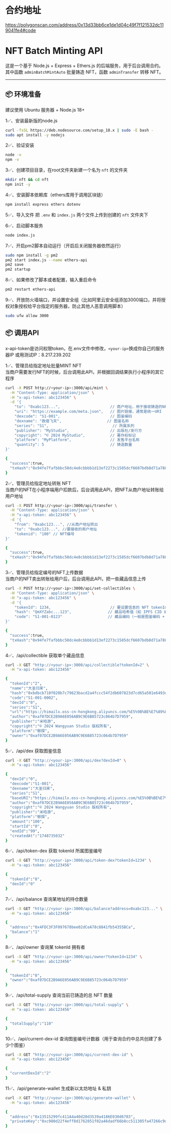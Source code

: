 # 合约地址
https://polygonscan.com/address/0x13d33bb6ce1de1d04c49f7f121532dc119041fe4#code  
# NFT Batch Minting API

这是一个基于 Node.js + Express + Ethers.js 的后端服务，用于后台调用合约。其中函数 `adminBatchMintAuto` 批量铸造 NFT，函数 `adminTransfer` 转移 NFT。

---

## 📦 环境准备

建议使用 Ubuntu 服务器 + Node.js 18+

1✅、安装最新版的node.js
```bash
curl -fsSL https://deb.nodesource.com/setup_18.x | sudo -E bash -
sudo apt install -y nodejs
```

2✅、验证安装
```bash
node -v
npm -v
```

3✅、创建项目目录，在root文件夹新建一个名为  `nft` 的文件夹
```bash
mkdir nft && cd nft
npm init -y
```

4✅、安装脚本依赖库（ethers库用于调用区块链）
```bash
npm install express ethers dotenv
```
  
5✅、导入文件
把 `.env` 和 `index.js` 两个文件上传到创建的 `nft` 文件夹下

6✅、启动脚本服务
```bash
node index.js
```

7✅、开启pm2脚本自动运行（开启后关闭服务器依然运行）
```bash
sudo npm install -g pm2
pm2 start index.js --name ethers-api
pm2 save
pm2 startup
```

8✅、如果修改了脚本或者配置，输入重启命令
```bash
pm2 restart ethers-api
```

9✅、开放防火墙端口，并设置安全组（比如阿里云安全组添加3000端口，并将授权对象授权给平台指定的服务器，防止其他人恶意调用脚本）
```bash
sudo ufw allow 3000
```

## 📦 调用API

x-api-token是访问权限token，在.env文件中修改，`<your-ip>`换成你自己的服务器IP 或用测试IP：8.217.239.202

1✅、管理员给指定地址批量MINT NFT  
当商户需要发行NFT的时候，后台调用此API，并根据回调结果执行小程序的其它程序  
```bash
curl -X POST http://<your-ip>:3000/api/mint \
  -H "Content-Type: application/json" \
  -H "x-api-token: abc123456" \
  -d '{
    "to": "0xabc123...",                      // 商户地址，用于接收铸造的NFT
    "uri": "https://example.com/meta.json",   // 图片链接，通常是统一URI
    "dexcode": "S1-001",                      // 图鉴编码
    "dexname": "敦煌飞天",                    // 图鉴名称
    "series": "S1",                            // 所属系列
    "publisher": "MyStudio",                  // 出版社/发行方
    "copyright": "© 2024 MyStudio",           // 著作权标记
    "platform": "MyPlatform",                 // 发售平台名称
    "quantity": 5                             // 铸造数量
}'
```
```bash
{
  "success":true,
  "txHash":"0x94fe7fafbbbc50dc4e8cbbbb1d13ef2273c1585dcf6607bdb8d71a788a3e9780"
}
```

2✅、管理员给指定地址转账 NFT  
当商户的NFT在小程序端用户扣款后，后台调用此API，把NFT从商户地址转账给用户地址  
```bash
curl -X POST http://<your-ip>:3000/api/transfer \
  -H "Content-Type: application/json" \
  -H "x-api-token: abc123456" \
  -d '{
    "from": "0xabc123...", //从商户地址转出
    "to": "0xabc123...", //要接收的用户地址
    "tokenid": "100" // NFT编号
}'
```
```bash
{
  "success":true,
  "txHash":"0x94fe7fafbbbc50dc4e8cbbbb1d13ef2273c1585dcf6607bdb8d71a788a3e9780"
}
```
3✅、管理员给指定编号的NFT上传数据  
当商户的NFT卖出转账给用户后，后台调用此API，把一些藏品信息上传  
```bash
curl -X POST http://<your-ip>:3000/api/set-collectibles \
  -H "Content-Type: application/json" \
  -H "x-api-token: abc123456" \
  -d '{
    "tokenId": 1234,                          // 要设置信息的 NFT tokenId
    "hash": "QmXYZabc...123",                // 藏品哈希值（如 IPFS CID 或 SHA256）
    "code": "S1-001-0123"                    // 藏品编码（一般是图鉴编码 + 序号）
}'
```
```bash
{
  "success":true,
  "txHash":"0x94fe7fafbbbc50dc4e8cbbbb1d13ef2273c1585dcf6607bdb8d71a788a3e9780"
}
```
4✅、/api/collectible 获取单个藏品信息
```bash
curl -X GET "http://<your-ip>:3000/api/collectible?tokenId=2" \
  -H "x-api-token: abc123456"
```
```bash
{
  "tokenId":"2",
  "name":"大圣归来",
  "hash":"0xbdbcb710f020b7c79623bacd2a4fccc54f2db607823d7cd65a501e6493d50054",
  "code":"S1-001-0002",
  "dexId":"0",
  "series":"S1",
  "url":"https://himailx.oss-cn-hongkong.aliyuncs.com/%E5%9B%BE%E7%89%87/4943.png",
  "author":"0xaf07DCE2B9A6E056AB9C9E6B85723c064b7D7959",
  "publisher":"米哈游",
  "copyright":"© 2024 Wangyuan Studio 版权所有",
  "platform":"鲸探",
  "owner":"0xaf07DCE2B9A6E056AB9C9E6B85723c064b7D7959"
}
```
5✅、/api/dex 获取图鉴信息
```bash
curl -X GET "http://<your-ip>:3000/api/dex?dexId=0" \
  -H "x-api-token: abc123456"
```
```bash
{
  "dexId":"0",
  "dexcode":"S1-001",
  "dexname":"大圣归来",
  "series":"S1",
  "baseURI":"https://himailx.oss-cn-hongkong.aliyuncs.com/%E5%9B%BE%E7%89%87/4943.png",
  "author":"0xaf07DCE2B9A6E056AB9C9E6B85723c064b7D7959",
  "copyright":"© 2024 Wangyuan Studio 版权所有",
  "publisher":"米哈游",
  "platform":"鲸探",
  "amount":"100",
  "startId":"0",
  "endId":"99",
  "createdAt":"1748735032"
}
```
6✅、/api/token-dex 获取 tokenId 所属图鉴编号
```bash
curl -X GET "http://<your-ip>:3000/api/token-dex?tokenId=1234" \
  -H "x-api-token: abc123456"
```
```bash
{
  "tokenId":"8",
  "dexId":"0"
}
```
7✅、/api/balance 查询某地址的持仓数量
```bash
curl -X GET "http://<your-ip>:3000/api/balance?address=0xabc123..." \
  -H "x-api-token: abc123456"
```
```bash
{
  "address":"0x4FDC3F3F097678bee02dCeA78c8841fb54355BCa",
  "balance":"1"
}
```
8✅、/api/owner 查询某 tokenId 拥有者
```bash
curl -X GET "http://<your-ip>:3000/api/owner?tokenId=1234" \
  -H "x-api-token: abc123456"
```
```bash
{
  "tokenId":"8",
  "owner":"0xaf07DCE2B9A6E056AB9C9E6B85723c064b7D7959"
}
```
9✅、/api/total-supply 查询当前已铸造的总 NFT 数量
```bash
curl -X GET "http://<your-ip>:3000/api/total-supply" \
  -H "x-api-token: abc123456"
```
```bash
{
  "totalSupply":"110"
}
```
10✅、/api/current-dex-id 查询图鉴编号计数器（用于查询合约中总共创建了多少个图鉴）
```bash
curl -X GET "http://<your-ip>:3000/api/current-dex-id" \
  -H "x-api-token: abc123456"
```
```bash
{
  "currentDexId":"2"
}
```
11✅、/api/generate-wallet 生成新以太坊地址 & 私钥
```bash
curl -X GET "http://<your-ip>:3000/api/generate-wallet" \
  -H "x-api-token: abc123456"
```
```bash
{
  "address":"0x13515299fc411A4a40d20d3539a4186E030d6703",
  "privateKey":"0xc980d22f4eff8d1762851f02a46dadf66b8cc511385fa47266c9d3ff5e114dcb"
}
```
